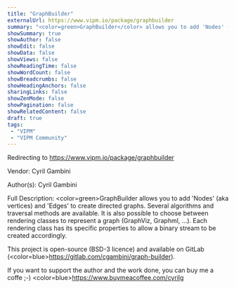 ```yaml
---
title: "GraphBuilder"
externalUrl: https://www.vipm.io/package/graphbuilder
summary: "<color=green>GraphBuilder</color> allows you to add 'Nodes' (aka vertices) and 'Edges' to create directed graphs."
showSummary: true
showAuthor: false
showEdit: false
showData: false
showViews: false
showReadingTime: false
showWordCount: false
showBreadcrumbs: false
showHeadingAnchors: false
sharingLinks: false
showZenMode: false
showPagination: false
showRelatedContent: false
draft: true
tags:
 - "VIPM"
 - "VIPM Community"
---
```


Redirecting to https://www.vipm.io/package/graphbuilder

Vendor: Cyril Gambini

Author(s): Cyril Gambini
 
Full Description:
<color=green>GraphBuilder</color> allows you to add 'Nodes' (aka vertices) and 'Edges' to create directed graphs.
Several algorithms and traversal methods are available.
It is also possible to choose between rendering classes to represent a graph (GraphViz, Graphml, ...).
Each rendering class has its specific properties to allow a binary stream to be created accordingly.

This project is open-source (BSD-3 licence) and available on GitLab (<color=blue>https://gitlab.com/cgambini/graph-builder</color>).

If you want to support the author and the work done, you can buy me a coffe ;-)
<color=blue>https://www.buymeacoffee.com/cyrilg</color>